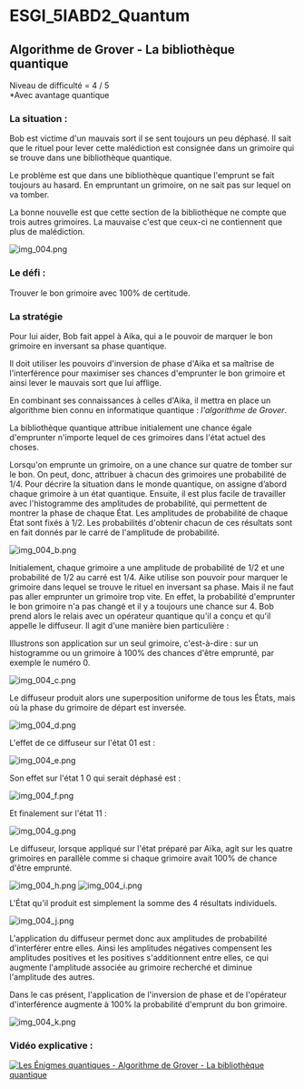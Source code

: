 # ESGI_5IABD2_Quantum

## Algorithme de Grover - La bibliothèque quantique
Niveau de difficulté = 4 / 5
<br>
*Avec avantage quantique

### La situation :
Bob est victime d'un mauvais sort il se sent toujours un peu déphasé.
Il sait que le rituel pour lever cette malédiction est consignée dans un grimoire qui se trouve dans une bibliothèque quantique.

Le problème est que dans une bibliothèque quantique l'emprunt se fait toujours au hasard. En empruntant un grimoire, on ne sait pas
sur lequel on va tomber.<br>

La bonne nouvelle est que cette section de la bibliothèque ne compte que trois autres grimoires. La mauvaise c'est que ceux-ci ne
contiennent que plus de malédiction.

![img_004.png](..%2Fimg%2Fimg_004_a.png)

### Le défi :
Trouver le bon grimoire avec 100% de certitude.

### La stratégie
Pour lui aider, Bob fait appel à Aika, qui a le pouvoir de marquer le bon grimoire en inversant sa phase quantique.

Il doit utiliser les pouvoirs d'inversion de phase d'Aika et sa maîtrise de l'interférence pour 
maximiser ses chances d'emprunter le bon grimoire et ainsi lever le mauvais sort que lui afflige.

En combinant ses connaissances à celles d'Aika, il mettra en place un algorithme bien connu en informatique quantique : *l'algorithme de Grover*.

La bibliothèque quantique attribue initialement une chance égale d'emprunter n'importe lequel de ces grimoires dans l'état actuel des choses.

Lorsqu'on emprunte un grimoire, on a une chance sur quatre de tomber sur le bon. On peut, donc, attribuer à chacun des grimoires une probabilité de 1/4.
Pour décrire la situation dans le monde quantique, on assigne d’abord chaque grimoire à un état quantique.
Ensuite, il est plus facile de travailler avec l'histogramme des amplitudes de probabilité, qui permettent de montrer la phase de chaque État.
Les amplitudes de probabilité de chaque État sont fixés à 1/2.
Les probabilités d'obtenir chacun de ces résultats sont en fait donnés par le carré de l'amplitude de probabilité.

![img_004_b.png](..%2Fimg%2Fimg_004_b.png)

Initialement, chaque grimoire a une amplitude de probabilité de 1/2 et une probabilité de 1/2 au carré est 1/4.
Aike utilise son pouvoir pour marquer le grimoire dans lequel se trouve le rituel en inversant sa phase.
Mais il ne faut pas aller emprunter un grimoire trop vite. En effet, la probabilité d'emprunter le bon grimoire n'a pas changé et il y a toujours une chance sur 4.
Bob prend alors le relais avec un opérateur quantique qu'il a conçu et qu'il appelle le diffuseur.
Il agit d'une manière bien particulière : 

Illustrons son application sur un seul grimoire, c'est-à-dire : sur un histogramme ou un grimoire à 100% des chances d'être emprunté, par exemple le numéro 0.

![img_004_c.png](..%2Fimg%2Fimg_004_c.png)

Le diffuseur produit alors une superposition uniforme de tous les États, mais où la phase du grimoire de départ est inversée.

![img_004_d.png](..%2Fimg%2Fimg_004_d.png)

L'effet de ce diffuseur sur l'état 01 est :

![img_004_e.png](..%2Fimg%2Fimg_004_e.png)

Son effet sur l'état 1 0 qui serait déphasé est :

![img_004_f.png](..%2Fimg%2Fimg_004_f.png)

Et finalement sur l'état 11 :

![img_004_g.png](..%2Fimg%2Fimg_004_g.png)

Le diffuseur, lorsque appliqué sur l'état préparé par Aïka, agit sur les quatre grimoires en parallèle comme si chaque grimoire avait 100% de chance d'être emprunté.

![img_004_h.png](..%2Fimg%2Fimg_004_h.png)
![img_004_i.png](..%2Fimg%2Fimg_004_i.png)

L'État qu'il produit est simplement la somme des 4 résultats individuels.

![img_004_j.png](..%2Fimg%2Fimg_004_j.png)

L'application du diffuseur permet donc aux amplitudes de probabilité d'interférer entre elles.
Ainsi les amplitudes négatives compensent les amplitudes positives et les positives s'additionnent entre elles,
ce qui augmente l'amplitude associée au grimoire recherché et diminue l'amplitude des autres.

Dans le cas présent, l'application de l'inversion de phase et de l'opérateur d'interférence augmente à 100% la probabilité d'emprunt du bon grimoire.

![img_004_k.png](..%2Fimg%2Fimg_004_k.png)


### Vidéo explicative :
[![Les Énigmes quantiques - Algorithme de Grover - La bibliothèque quantique](https://img.youtube.com/vi/YFe5MEPo09I/0.jpg)](https://www.youtube.com/watch?v=YFe5MEPo09I)